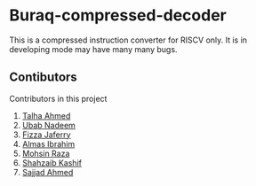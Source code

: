 # Buraq-compressed-decoder
This is a compressed instruction converter for RISCV only. It is in developing mode may have many many bugs.  

## Contibutors  
Contributors in this project 
1. [Talha Ahmed](https://github.com/Talha-Ahmed-1)
2. [Ubab Nadeem](https://github.com/Iamubab)
3. [Fizza Jaferry](https://github.com/syedafizza1)
4. [Almas Ibrahim](https://github.com/almasibrahim)
5. [Mohsin Raza](https://github.com/sp-rk)
6. [Shahzaib Kashif](https://github.com/shahzaibk23)
7. [Sajjad Ahmed](https://github.com/sajjadahmed677)
